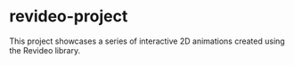 # revideo-project
This project showcases a series of interactive 2D animations created using the Revideo library. 
